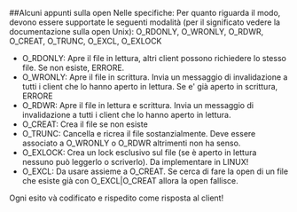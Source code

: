 ##Alcuni appunti sulla open
Nelle specifiche:
	Per quanto riguarda il modo, devono essere supportate le seguenti modalità (per il significato vedere la documentazione sulla open Unix):
	O_RDONLY, O_WRONLY, O_RDWR, O_CREAT, O_TRUNC, O_EXCL,  O_EXLOCK 

* O_RDONLY: Apre il file in lettura, altri client possono richiedere lo stesso file. Se non esiste, ERRORE.
* O_WRONLY: Apre il file in scrittura. Invia un messaggio di invalidazione a tutti i client che lo hanno aperto in lettura. Se e' già aperto in scrittura, ERRORE
* O_RDWR: Apre il file in lettura e scrittura. Invia un messaggio di invalidazione a tutti i client che lo hanno aperto in lettura.
* O_CREAT: Crea il file se non esiste
* O_TRUNC: Cancella e ricrea il file sostanzialmente. Deve essere associato a O_WRONLY o O_RDWR altrimenti non ha senso.
* O_EXLOCK: Crea un lock esclusivo sul file (se è aperto in lettura nessuno può leggerlo o scriverlo). Da implementare in LINUX!
* O_EXCL: Da usare assieme a O_CREAT. Se cerca di fare la open di un file che esiste già con O_EXCL|O_CREAT allora la open fallisce.

Ogni esito và codificato e rispedito come risposta al client!

